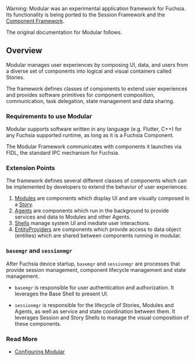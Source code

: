 Warning: Modular was an experimental application framework for Fuchsia. Its
functionality is being ported to the Session Framework and the [Component
Framework](/docs/concepts/components).

The original documentation for Modular follows.

## Overview

Modular manages user experiences by composing UI, data, and users from a
diverse set of components into logical and visual containers called Stories.

The framework defines classes of components to extend user experiences and
provides software primitives for component composition, communication, task
delegation, state management and data sharing.

### Requirements to use Modular

Modular supports software written in any language (e.g. Flutter, C++) for any
Fuchsia supported runtime, as long as it is a Fuchsia Component.

The Modular Framework communicates with components it launches via FIDL, the
standard IPC mechanism for Fuchsia.

### Extension Points

The framework defines several different classes of components which can be
implemented by developers to extend the behavior of user experiences:

1.  [Modules](module.md) are components which display UI and are visually
    composed in a [Story](story.md).
1.  [Agents](agent.md) are components which run in the background to provide
    services and data to Modules and other Agents.
1.  [Shells](shell.md) manage system UI and mediate user interactions.
1.  [EntityProviders](entity.md) are components which provide access to data
    object (entities) which are shared between components running in modular.

### `basemgr` and `sessionmgr`

After Fuchsia device startup, `basemgr` and `sessionmgr` are processes that
provide session management, component lifecycle management and state management.

*   `basemgr` is responsible for user authentication and
    authorization. It leverages the Base Shell to present UI.

*   `sessionmgr` is responsible for the lifecycle of Stories,
    Modules and Agents, as well as service and state coordination between them.
    It leverages Session and Story Shells to manage the visual composition of
    these components.

### Read More

* [Configuring Modular](guide/config.md)
